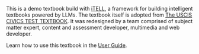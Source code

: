 <i-image src="/images/itell.svg" alt="iTELL logo" width="180" height="180" expandable="false" priority="true">
</i-image>

This is a demo textbook build with [iTELL](https://github.com/learlab/itell), a framework for building intelligent textbooks powered by LLMs. The textbook itself is adopted from [The USCIS CIVICS TEST TEXTBOOK](https://www.uscis.gov/sites/default/files/document/brochures/OOC_M-1175_CivicsTextbook_8.5x11_V7_RGB_English_508.pdf). It was redesigned by a team comprised of subject matter expert,
content and assessment developer, multimedia and web developer.

Learn how to use this textbook in the <a href="/guide">User Guide</a>.
